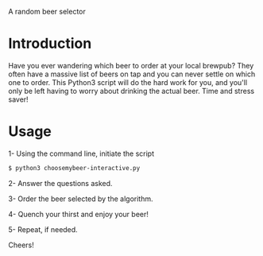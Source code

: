 A random beer selector

# Introduction

Have you ever wandering which beer to order at your local brewpub? They often have a massive list of beers on tap and you can never settle on which one to order. This Python3 script will do the hard work for you, and you'll only be left having to worry about drinking the actual beer. Time and stress saver!

# Usage

1- Using the command line, initiate the script

```sh
$ python3 choosemybeer-interactive.py
```

2- Answer the questions asked.

3- Order the beer selected by the algorithm.

4- Quench your thirst and enjoy your beer!

5- Repeat, if needed.

Cheers!
